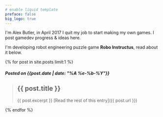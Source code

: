 ```yaml
---
# enable liquid template
preface: false
big_logo: true
---
```

I'm Alex Butler, in April 2017 I quit my job to start making my own games. I post gamedev progress & ideas here.

I'm developing robot engineering puzzle game **Robo Instructus**, read about it below.

{% for post in site.posts limit:1 %}
##### Posted on {{post.date | date: "%A %e-%b-%Y"}}

> ## {{ post.title }}
> {{ post.excerpt }}
[Read the rest of this entry]({{ post.url }})

{% endfor %}
